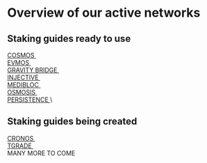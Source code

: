 # Overview of our active networks

## Staking guides ready to use

[COSMOS <img src="https://user-images.githubusercontent.com/95366163/146985926-4230d345-972f-485e-b9ce-0cf647b4fcc6.png" alt="" data-size="line">](../../markdowns/%7B%7B%20site\_url%20%7D%7D/Cosmos/)\
[EVMOS <img src="https://user-images.githubusercontent.com/95366163/155012954-779c3988-e5a5-43c9-bc1b-72f5401e2e1d.png" alt="" data-size="line">](../../markdowns/%7B%7B%20site\_url%20%7D%7D/Evmos/)\
[GRAVITY BRIDGE <img src="https://user-images.githubusercontent.com/95366163/153582519-b821722b-2811-460c-8be4-a6f8c1e41f33.png" alt="" data-size="line">](../../markdowns/%7B%7B%20site\_url%20%7D%7D/Gravity\_Bridge/)\
[INJECTIVE <img src="https://user-images.githubusercontent.com/95366163/157484755-9c65e3e2-4cdc-4432-a0ee-d5a907943878.png" alt="" data-size="line">](../../markdowns/%7B%7B%20site\_url%20%7D%7D/Injective/)\
[MEDIBLOC <img src="https://user-images.githubusercontent.com/95366163/152367874-47b5660d-f3b4-46ee-aae4-72a995f816e8.png" alt="" data-size="line">](../../markdowns/%7B%7B%20site\_url%20%7D%7D/Medibloc/)\
[OSMOSIS <img src="https://user-images.githubusercontent.com/95366163/146988252-fc0e5f59-8c7a-4b16-bdbd-189b95d9ac5c.png" alt="" data-size="line">](../../markdowns/%7B%7B%20site\_url%20%7D%7D/Osmosis/)\
[PERSISTENCE <img src="https://user-images.githubusercontent.com/95366163/146986555-3060bdf6-661b-4627-b428-a381a308c959.png" alt="" data-size="line">](../../markdowns/%7B%7B%20site\_url%20%7D%7D/Persistence/)\

## Staking guides being created

[CRONOS <img src="https://user-images.githubusercontent.com/95366163/199702174-c0837c80-2b2b-46e2-b5f4-cc3fe9a4164a.png" alt="" data-size="line">](../../markdowns/%7B%7B%20site\_url%20%7D%7D/Cronos/)\
[TGRADE <img src="https://user-images.githubusercontent.com/95366163/199702935-2cadf0ca-200f-491f-a809-a832e11c9da1.png" alt="" data-size="line">](../../markdowns/%7B%7B%20site\_url%20%7D%7D/Tgrade/)\
MANY MORE TO COME <img src="https://user-images.githubusercontent.com/95366163/148103993-35fa382d-74ed-4385-9d57-276dd12ebb9c.png" alt="" data-size="line">
